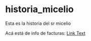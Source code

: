 # historia_micelio
Esta es la historia del sr micelio

Acá está de info de facturas: [Link Text](hist_mic.txt)

